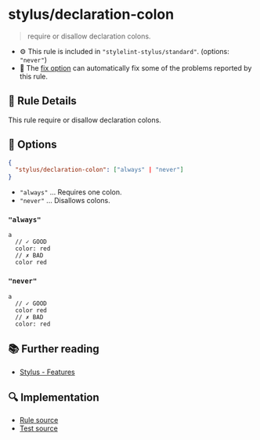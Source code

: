 # stylus/declaration-colon

> require or disallow declaration colons.

- :gear: This rule is included in `"stylelint-stylus/standard"`. (options: `"never"`)
- :wrench: The [fix option](https://stylelint.io/user-guide/usage/options#fix) can automatically fix some of the problems reported by this rule.

## :book: Rule Details

This rule require or disallow declaration colons.

## :wrench: Options

```json
{
  "stylus/declaration-colon": ["always" | "never"]
}
```

- `"always"` ... Requires one colon.
- `"never"` ... Disallows colons.

### `"always"`

<stylelint-code-block fix :rules="{ 'stylus/declaration-colon': 'always' }">

```styl
a
  // ✓ GOOD
  color: red
  // ✗ BAD
  color red
```

</stylelint-code-block>

### `"never"`

<stylelint-code-block fix :rules="{ 'stylus/declaration-colon': 'never' }">

```styl
a
  // ✓ GOOD
  color red
  // ✗ BAD
  color: red
```

</stylelint-code-block>

## :books: Further reading

- [Stylus - Features]

[Stylus - Features]: https://stylus-lang.com/#features

## :mag: Implementation

- [Rule source](https://github.com/stylus/stylelint-stylus/blob/main/lib/rules/declaration-colon.js)
- [Test source](https://github.com/stylus/stylelint-stylus/blob/main/tests/lib/rules/declaration-colon.js)
